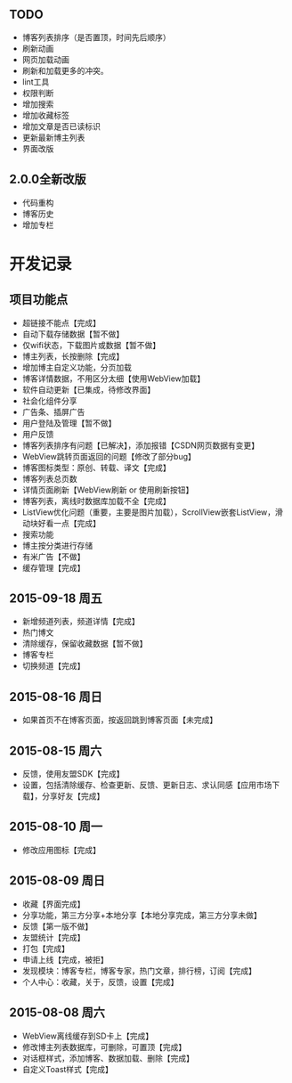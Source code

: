 ## TODO
* 博客列表排序（是否置顶，时间先后顺序）
* 刷新动画
* 网页加载动画
* 刷新和加载更多的冲突。
* lint工具
* 权限判断
* 增加搜索
* 增加收藏标签
* 增加文章是否已读标识
* 更新最新博主列表
* 界面改版

## 2.0.0全新改版
* 代码重构
* 博客历史
* 增加专栏


# 开发记录
## 项目功能点
* 超链接不能点【完成】
* 自动下载存储数据【暂不做】
* 仅wifi状态，下载图片或数据【暂不做】
* 博主列表，长按删除【完成】
* 增加博主自定义功能，分页加载
* 博客详情数据，不用区分太细【使用WebView加载】
* 软件自动更新【已集成，待修改界面】
* 社会化组件分享
* 广告条、插屏广告
* 用户登陆及管理【暂不做】
* 用户反馈
* 博客列表排序有问题【已解决】，添加报错【CSDN网页数据有变更】
* WebView跳转页面返回的问题【修改了部分bug】
* 博客图标类型：原创、转载、译文【完成】
* 博客列表总页数
* 详情页面刷新【WebView刷新 or 使用刷新按钮】
* 博客列表，离线时数据库加载不全【完成】
* ListView优化问题（重要，主要是图片加载），ScrollView嵌套ListView，滑动块好看一点【完成】
* 搜索功能
* 博主按分类进行存储
* 有米广告【不做】
* 缓存管理【完成】

## 2015-09-18 周五
* 新增频道列表，频道详情【完成】
* 热门博文
* 清除缓存，保留收藏数据【暂不做】
* 博客专栏
* 切换频道【完成】

## 2015-08-16 周日
* 如果首页不在博客页面，按返回跳到博客页面【未完成】


## 2015-08-15 周六
* 反馈，使用友盟SDK【完成】
* 设置，包括清除缓存、检查更新、反馈、更新日志、求认同感【应用市场下载】，分享好友【完成】


## 2015-08-10 周一
* 修改应用图标【完成】

## 2015-08-09 周日
* 收藏【界面完成】
* 分享功能，第三方分享+本地分享【本地分享完成，第三方分享未做】
* 反馈【第一版不做】
* 友盟统计【完成】
* 打包【完成】
* 申请上线【完成，被拒】
* 发现模块：博客专栏，博客专家，热门文章，排行榜，订阅【完成】
* 个人中心：收藏，关于，反馈，设置【完成】

## 2015-08-08 周六
* WebView离线缓存到SD卡上【完成】
* 修改博主列表数据库，可删除，可置顶【完成】
* 对话框样式，添加博客、数据加载、删除【完成】
* 自定义Toast样式【完成】


